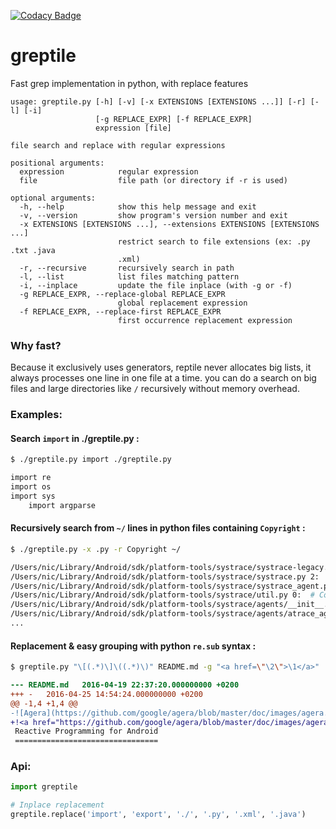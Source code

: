 [![Codacy Badge](https://api.codacy.com/project/badge/grade/a046f045b39a419b9f31ff1fb324d9a8)](https://www.codacy.com/app/nicolas-cornette/greptile)

# greptile
Fast grep implementation in python, with replace features

```
usage: greptile.py [-h] [-v] [-x EXTENSIONS [EXTENSIONS ...]] [-r] [-l] [-i]
                   [-g REPLACE_EXPR] [-f REPLACE_EXPR]
                   expression [file]

file search and replace with regular expressions

positional arguments:
  expression            regular expression
  file                  file path (or directory if -r is used)

optional arguments:
  -h, --help            show this help message and exit
  -v, --version         show program's version number and exit
  -x EXTENSIONS [EXTENSIONS ...], --extensions EXTENSIONS [EXTENSIONS ...]
                        restrict search to file extensions (ex: .py .txt .java
                        .xml)
  -r, --recursive       recursively search in path
  -l, --list            list files matching pattern
  -i, --inplace         update the file inplace (with -g or -f)
  -g REPLACE_EXPR, --replace-global REPLACE_EXPR
                        global replacement expression
  -f REPLACE_EXPR, --replace-first REPLACE_EXPR
                        first occurrence replacement expression
```

### Why fast?

Because it exclusively uses generators, reptile never allocates big lists, it always processes one line in one file at a time. you can do a search on big files and large directories like `/` recursively without memory overhead.

### Examples: 

#### Search `import` in ./greptile.py :
```bash
$ ./greptile.py import ./greptile.py
```
```bash
import re
import os
import sys
    import argparse
```

#### Recursively search from `~/` lines in python files containing `Copyright` :
```bash
$ ./greptile.py -x .py -r Copyright ~/
```
```bash
/Users/nic/Library/Android/sdk/platform-tools/systrace/systrace-legacy.py 2:  # Copyright (c) 2011 The Chromium Authors. All rights reserved.
/Users/nic/Library/Android/sdk/platform-tools/systrace/systrace.py 2:  # Copyright (c) 2011 The Chromium Authors. All rights reserved.
/Users/nic/Library/Android/sdk/platform-tools/systrace/systrace_agent.py 0:  # Copyright (c) 2015 The Chromium Authors. All rights reserved.
/Users/nic/Library/Android/sdk/platform-tools/systrace/util.py 0:  # Copyright (c) 2015 The Chromium Authors. All rights reserved.
/Users/nic/Library/Android/sdk/platform-tools/systrace/agents/__init__.py 0:  # Copyright (c) 2015 The Chromium Authors. All rights reserved.
/Users/nic/Library/Android/sdk/platform-tools/systrace/agents/atrace_agent.py 0:  # Copyright (c) 2015 The Chromium Authors. All rights reserved.
...
```

#### Replacement & easy grouping with python `re.sub` syntax :
```bash
$ greptile.py "\[(.*)\]\((.*)\)" README.md -g "<a href=\"\2\">\1</a>" | diff -u README.md -
```
```diff
--- README.md	2016-04-19 22:37:20.000000000 +0200
+++ -	2016-04-25 14:54:24.000000000 +0200
@@ -1,4 +1,4 @@
-![Agera](https://github.com/google/agera/blob/master/doc/images/agera.png)
+!<a href="https://github.com/google/agera/blob/master/doc/images/agera.png">Agera</a>
 Reactive Programming for Android
 ================================

```
### Api: 

```python
import greptile

# Inplace replacement
greptile.replace('import', 'export', './', '.py', '.xml', '.java')

```
